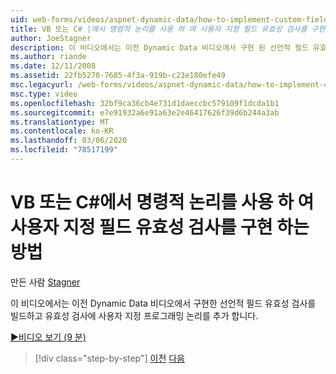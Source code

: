 ```yaml
---
uid: web-forms/videos/aspnet-dynamic-data/how-to-implement-custom-field-validation-with-imperative-logic-in-vb-or-c
title: VB 또는 C# |에서 명령적 논리를 사용 하 여 사용자 지정 필드 유효성 검사를 구현 하는 방법 Microsoft Docs
author: JoeStagner
description: 이 비디오에서는 이전 Dynamic Data 비디오에서 구현 된 선언적 필드 유효성 검사를 빌드하고 사용자 지정 프로그래밍 논리를 val에 추가 합니다.
ms.author: riande
ms.date: 12/11/2008
ms.assetid: 22fb5270-7685-4f3a-919b-c23e180efe49
msc.legacyurl: /web-forms/videos/aspnet-dynamic-data/how-to-implement-custom-field-validation-with-imperative-logic-in-vb-or-c
msc.type: video
ms.openlocfilehash: 32bf9ca36cb4e731d1daeccbc579109f1dcda1b1
ms.sourcegitcommit: e7e91932a6e91a63e2e46417626f39d6b244a3ab
ms.translationtype: MT
ms.contentlocale: ko-KR
ms.lasthandoff: 03/06/2020
ms.locfileid: "78517199"
---
```

# <a name="how-to-implement-custom-field-validation-with-imperative-logic-in-vb-or-c"></a>VB 또는 C\#에서 명령적 논리를 사용 하 여 사용자 지정 필드 유효성 검사를 구현 하는 방법

만든 사람 [Stagner](https://github.com/JoeStagner)

이 비디오에서는 이전 Dynamic Data 비디오에서 구현한 선언적 필드 유효성 검사를 빌드하고 유효성 검사에 사용자 지정 프로그래밍 논리를 추가 합니다.

[&#9654;비디오 보기 (9 분)](https://channel9.msdn.com/Blogs/ASP-NET-Site-Videos/how-to-implement-custom-field-validation-with-imperative-logic-in-vb-or-c)

> [!div class="step-by-step"]
> [이전](how-to-use-attribute-validation-in-aspnet-dynamic-data-applications.md)
> [다음](how-to-remove-columns-from-your-dynamicdata-data-grids.md)
